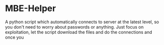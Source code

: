 # MBE-Helper
A python script which automatically connects to server at the latest level, so you don't need to worry about passwords or anything. Just focus on exploitation, let the script download the files and do the connections and once you

